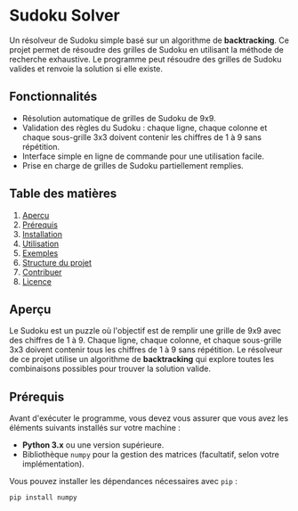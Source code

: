 # Sudoku Solver

Un résolveur de Sudoku simple basé sur un algorithme de **backtracking**. Ce projet permet de résoudre des grilles de Sudoku en utilisant la méthode de recherche exhaustive. Le programme peut résoudre des grilles de Sudoku valides et renvoie la solution si elle existe.

## Fonctionnalités

- Résolution automatique de grilles de Sudoku de 9x9.
- Validation des règles du Sudoku : chaque ligne, chaque colonne et chaque sous-grille 3x3 doivent contenir les chiffres de 1 à 9 sans répétition.
- Interface simple en ligne de commande pour une utilisation facile.
- Prise en charge de grilles de Sudoku partiellement remplies.

## Table des matières

1. [Aperçu](#aperçu)
2. [Prérequis](#prérequis)
3. [Installation](#installation)
4. [Utilisation](#utilisation)
5. [Exemples](#exemples)
6. [Structure du projet](#structure-du-projet)
7. [Contribuer](#contribuer)
8. [Licence](#licence)

## Aperçu

Le Sudoku est un puzzle où l'objectif est de remplir une grille de 9x9 avec des chiffres de 1 à 9. Chaque ligne, chaque colonne, et chaque sous-grille 3x3 doivent contenir tous les chiffres de 1 à 9 sans répétition. Le résolveur de ce projet utilise un algorithme de **backtracking** qui explore toutes les combinaisons possibles pour trouver la solution valide.

## Prérequis

Avant d'exécuter le programme, vous devez vous assurer que vous avez les éléments suivants installés sur votre machine :

- **Python 3.x** ou une version supérieure.
- Bibliothèque `numpy` pour la gestion des matrices (facultatif, selon votre implémentation).

Vous pouvez installer les dépendances nécessaires avec `pip` :

```bash
pip install numpy
